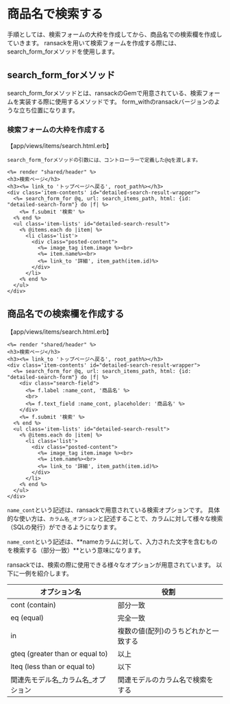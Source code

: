 # 商品名で検索する

手順としては、検索フォームの大枠を作成してから、商品名での検索欄を作成していきます。
ransackを用いて検索フォームを作成する際には、search_form_forメソッドを使用します。

##  search_form_forメソッド

search_form_forメソッドとは、ransackのGemで用意されている、検索フォームを実装する際に使用するメソッドです。
form_withのransackバージョンのような立ち位置になります。

###  検索フォームの大枠を作成する

【app/views/items/search.html.erb】
```erb
search_form_forメソッドの引数には、コントローラーで定義した@qを渡します。

<%= render "shared/header" %>
<h3>検索ページ</h3>
<h3><%= link_to 'トップページへ戻る', root_path%></h3>
<div class='item-contents' id="detailed-search-result-wrapper">
  <%= search_form_for @q, url: search_items_path, html: {id: "detailed-search-form"} do |f| %>
    <%= f.submit '検索' %>
  <% end %>
  <ul class='item-lists' id="detailed-search-result">
    <% @items.each do |item| %>
      <li class='list'>
        <div class="posted-content">
          <%= image_tag item.image %><br>
          <%= item.name%><br>
          <%= link_to '詳細', item_path(item.id)%>
        </div>
      </li>
    <% end %>
  </ul>
</div>
```

## 商品名での検索欄を作成する

【app/views/items/search.html.erb】
```erb
<%= render "shared/header" %>
<h3>検索ページ</h3>
<h3><%= link_to 'トップページへ戻る', root_path%></h3>
<div class='item-contents' id="detailed-search-result-wrapper">
  <%= search_form_for @q, url: search_items_path, html: {id: "detailed-search-form"} do |f| %>
    <div class="search-field">
      <%= f.label :name_cont, '商品名' %>
      <br>
      <%= f.text_field :name_cont, placeholder: '商品名' %>
    </div>
    <%= f.submit '検索' %>
  <% end %>
  <ul class='item-lists' id="detailed-search-result">
    <% @items.each do |item| %>
      <li class='list'>
        <div class="posted-content">
          <%= image_tag item.image %><br>
          <%= item.name%><br>
          <%= link_to '詳細', item_path(item.id)%>
        </div>
      </li>
    <% end %>
  </ul>
</div>
```

`name_cont`という記述は、ransackで用意されている検索オプションです。
具体的な使い方は、`カラム名_オプション`と記述することで、カラムに対して様々な検索（SQLの発行）ができるようになります。

`name_cont`という記述は、**nameカラムに対して、入力された文字を含むものを検索する（部分一致）**という意味になります。

ransackでは、検索の際に使用できる様々なオプションが用意されています。
以下に一例を紹介します。

| オプション名	                         | 役割                             |
| ---------------------------------- | ------------------------------- |
| cont (contain)	                   | 部分一致                          |
| eq (equal)		                     | 完全一致                          |
| in            	                   | 複数の値(配列)のうちどれかと一致する    |
| gteq (greater than or equal to)	   | 以上                             |
| lteq (less than or equal to)	     | 以下                             |
| 関連先モデル名_カラム名_オプション		     | 関連モデルのカラム名で検索をする       |
















